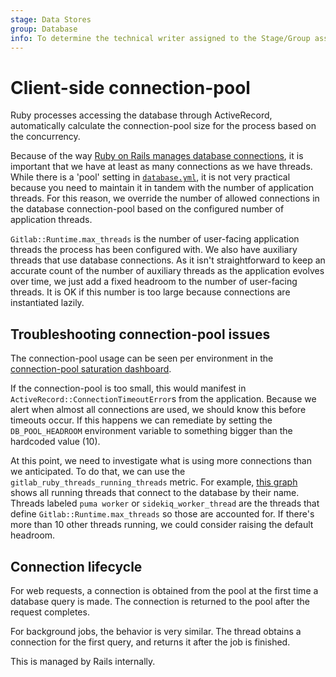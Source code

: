 ```yaml
---
stage: Data Stores
group: Database
info: To determine the technical writer assigned to the Stage/Group associated with this page, see https://about.gitlab.com/handbook/product/ux/technical-writing/#assignments
---
```


# Client-side connection-pool

Ruby processes accessing the database through
ActiveRecord, automatically calculate the connection-pool size for the
process based on the concurrency.

Because of the way [Ruby on Rails manages database connections](#connection-lifecycle),
it is important that we have at
least as many connections as we have threads. While there is a 'pool'
setting in [`database.yml`](https://gitlab.com/gitlab-org/gitlab/-/blob/master/config/database.yml.postgresql), it is not very practical because you need to
maintain it in tandem with the number of application threads. For this
reason, we override the number of allowed connections in the database
connection-pool based on the configured number of application threads.

`Gitlab::Runtime.max_threads` is the number of user-facing
application threads the process has been configured with. We also have
auxiliary threads that use database connections. As it isn't
straightforward to keep an accurate count of the number of auxiliary threads as
the application evolves over time, we just add a fixed headroom to the
number of user-facing threads. It is OK if this number is too large
because connections are instantiated lazily.

## Troubleshooting connection-pool issues

The connection-pool usage can be seen per environment in the
[connection-pool saturation dashboard](https://dashboards.gitlab.net/d/alerts-sat_rails_db_connection_pool/alerts-rails_db_connection_pool-saturation-detail?orgId=1).

If the connection-pool is too small, this would manifest in
`ActiveRecord::ConnectionTimeoutError`s from the application. Because we alert
when almost all connections are used, we should know this before
timeouts occur. If this happens we can remediate by setting the
`DB_POOL_HEADROOM` environment variable to something bigger than the
hardcoded value (10).

At this point, we need to investigate what is using more connections
than we anticipated. To do that, we can use the
`gitlab_ruby_threads_running_threads` metric. For example,
[this graph](https://thanos.gitlab.net/graph?g0.range_input=1h&g0.max_source_resolution=0s&g0.expr=sum%20by%20(thread_name)%20(%20gitlab_ruby_threads_running_threads%7Buses_db_connection%3D%22yes%22%7D%20)&g0.tab=0)
shows all running threads that connect to the database by their
name. Threads labeled `puma worker` or `sidekiq_worker_thread` are
the threads that define `Gitlab::Runtime.max_threads` so those are
accounted for. If there's more than 10 other threads running, we could
consider raising the default headroom.

## Connection lifecycle

For web requests, a connection is obtained from the pool at the first
time a database query is made. The connection is returned to the pool
after the request completes.

For background jobs, the behavior is very similar. The thread obtains
a connection for the first query, and returns it after the job is
finished.

This is managed by Rails internally.
